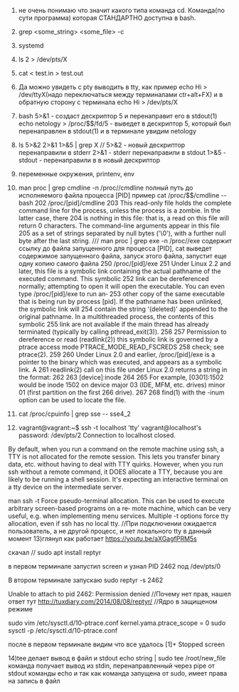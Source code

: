1) не очень понимаю что значит какого типа команда cd. Команда(по сути программа) которая СТАНДАРТНО доступна в bash.  
2) grep <some_string> <some_file> -c 
3) systemd
4) ls 2 > /dev/pts/X
5) cat < test.in > test.out
6) Да можно увидеть с pty выводить в tty, как пример echo Hi > /dev/ttyX(надо переключаться между терминалами ctr+alt+FX) и в обратную сторону с терминала echo Hi > /dev/pts/X
7) bash 5>&1 - создаст дескриптор 5 и перенаправит его в stdout(1)
echo netology > /proc/$$/fd/5 - выведет в дескриптор 5, который был перенаправлен в stdout(1) и в терминале увидим netology
8) ls 5>&2 2>&1 1>&5 | grep X // 5>&2 - новый дескриптор перенаправили в stderr
                                 2>&1 - stderr перенаправили в stdout 
                                 1>&5 - stdout - перенаправили в в новый дескриптор
9) переменные окружения, printenv, env

10) man proc | grep cmdline -n
/proc/<PID>/cmdline полный путь до исполняемого файла процесса [PID]
пример cat /proc/$$/cmdline -- bash
    202                /proc/[pid]/cmdline
    203                This read-only file holds the complete command line for the process, unless the process is a zombie.  In the latter case,  there
    204                is  nothing in this file: that is, a read on this file will return 0 characters.  The command-line arguments appear in this file
    205                as a set of strings separated by null bytes ('\0'), with a further null byte after the last string.
///
man proc | grep exe -n
/proc/<PID>/exe
содержит ссылку до файла запущенного для процесса [PID],  cat выведет содержимое запущенного файла, запуск этого файла, запустит еще одну копию самого файла
    250                /proc/[pid]/exe
    251                Under Linux 2.2 and later, this file is a symbolic link containing the actual pathname of the executed command.   This  symbolic
    252                link can be dereferenced normally; attempting to open it will open the executable.  You can even type /proc/[pid]/exe to run an‐
    253                other copy of the same executable that is being run by process [pid].  If the pathname has been unlinked, the symbolic link will
    254                contain  the  string  '(deleted)'  appended to the original pathname.  In a multithreaded process, the contents of this symbolic
    255                link are not available if the main thread has already terminated (typically by calling pthread_exit(3)).
    256
    257                Permission to dereference or read (readlink(2)) this symbolic link is governed by a ptrace access mode  PTRACE_MODE_READ_FSCREDS
    258                check; see ptrace(2).
    259
    260                Under  Linux  2.0 and earlier, /proc/[pid]/exe is a pointer to the binary which was executed, and appears as a symbolic link.  A
    261                readlink(2) call on this file under Linux 2.0 returns a string in the format:
    262
    263                    [device]:inode
    264
    265                For example, [0301]:1502 would be inode 1502 on device major 03 (IDE, MFM, etc. drives) minor 01 (first partition on  the  first
    266                drive).
    267
    268                find(1) with the -inum option can be used to locate the file.

11) cat /proc/cpuinfo | grep sse -- sse4_2

12) vagrant@vagrant:~$ ssh -t localhost 'tty'
    vagrant@localhost's password:
    /dev/pts/2
    Connection to localhost closed.

By default, when you run a command on the remote machine using ssh, a TTY is not allocated for the remote session. This lets you transfer binary data, etc. without having to deal with TTY quirks.
However, when you run ssh without a remote command, it DOES allocate a TTY, because you are likely to be running a shell session.
It's expecting an interactive terminal on a tty device on the intermediate server.

man ssh
     -t      Force pseudo-terminal allocation.  This can be used to execute arbitrary screen-based programs on a re‐
             mote machine, which can be very useful, e.g. when implementing menu services.  Multiple -t options force
             tty allocation, even if ssh has no local tty.
//При подключении ожидается пользователь, а не другой процесс, и нет локального tty в данный момент
13)глянул как работает
https://youtu.be/aXGagfPRM5s

скачал // sudo apt install reptyr

в первом терминале запустил screen и узнал PID 2462 под /dev/pts/0

В втором терминале запускаю sudo reptyr -s 2462

Unable to attach to pid 2462: Permission denied
//Почему нет прав, нашел ответ тут http://tuxdiary.com/2014/08/08/reptyr/
//Ядро в защищеном режиме

sudo vim /etc/sysctl.d/10-ptrace.conf
kernel.yama.ptrace_scope = 0
sudo sysctl -p /etc/sysctl.d/10-ptrace.conf

после в первом терминале видим что все удалось
[1]+  Stopped                 screen

14)tee делает вывод в файл и stdout
echo string | sudo tee /root/new_file
команда получает вывод из stdin, перенаправленный через pipe от stdout команды echo
и так как команда запущена от sudo, имеет права на запись в файл
